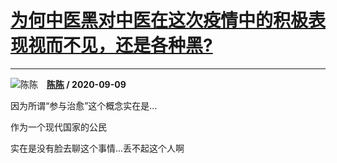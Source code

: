 # [为何中医黑对中医在这次疫情中的积极表现视而不见，还是各种黑?](https://www.zhihu.com/answer/1462022636)

-----------------------------------------------------------------------------

![陈陈](https://pic1.zhimg.com/v2-f51ef85c8b965560258c35902a15b45d.jpg?source=1940ef5c "陈陈")&emsp;**[陈陈](https://www.zhihu.com/people/chen-chen-67-8-3) / 2020-09-09**

因为所谓“参与治愈”这个概念实在是...

作为一个现代国家的公民

实在是没有脸去聊这个事情...丢不起这个人啊



